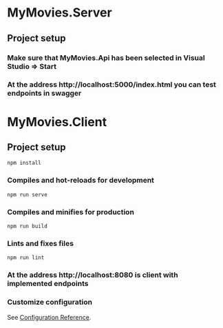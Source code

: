 # MyMovies.Server
## Project setup
### Make sure that MyMovies.Api has been selected in Visual Studio => Start
### At the address http://localhost:5000/index.html you can test endpoints in swagger

# MyMovies.Client

## Project setup
```
npm install
```

### Compiles and hot-reloads for development
```
npm run serve
```

### Compiles and minifies for production
```
npm run build
```

### Lints and fixes files
```
npm run lint
```
### At the address http://localhost:8080 is client with implemented endpoints
### Customize configuration
See [Configuration Reference](https://cli.vuejs.org/config/).

